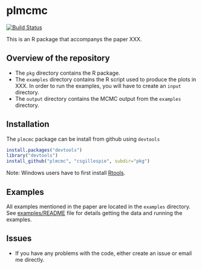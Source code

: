 plmcmc
======
[![Build Status](https://travis-ci.org/csgillespie/plmcmc.png?branch=master)](https://travis-ci.org/csgillespie/plmcmc)

This is an R package that accompanys the paper XXX. 

Overview of the repository
--------------------------

 * The `pkg` directory contains the R package. 
 * The `examples` directory contains the R script used to produce the plots in XXX. In order to run the examples, you will have to create an `input` directory.
 * The `output` directory contains the MCMC output from the `examples` directory.


Installation
------------

The `plmcmc` package can be install from github using `devtools`
```r
install.packages("devtools")
library("devtools")
install_github("plmcmc", "csgillespie", subdir="pkg")
```

Note: Windows users have to first install [Rtools](http://cran.rstudio.com/bin/windows/Rtools/).

Examples
-------------

All examples mentioned in the paper are located in the `examples` directory. See [examples/README](examples/README.md) file for details getting the data and running the examples.

Issues
-------

 * If you have any problems with the code, either create an issue or email me directly.

